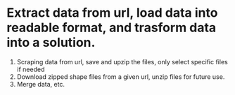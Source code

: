 # Extract data from url, load data into readable format, and trasform data into a solution.
1. Scraping data from url, save and upzip the files, only select specific files if needed
2. Download zipped shape files from a given url, unzip files for future use.
3. Merge data, etc.
